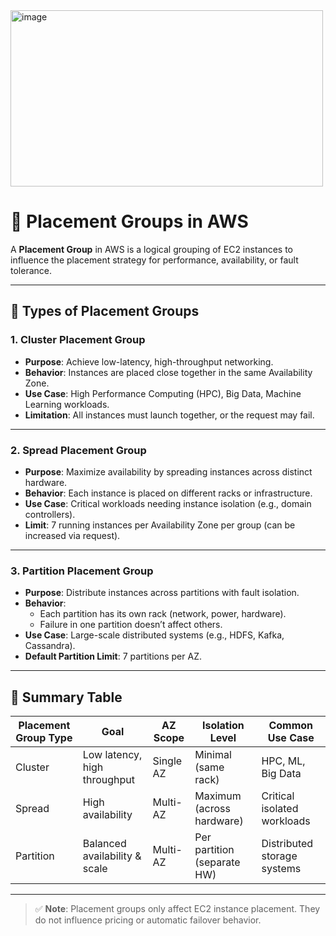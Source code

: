 <img width="500" height="282" alt="image" src="https://github.com/user-attachments/assets/9ff9c371-42bb-4330-b6d4-b3cd3aa3bf05" />

# 🧱 Placement Groups in AWS

A **Placement Group** in AWS is a logical grouping of EC2 instances to influence the placement strategy for performance, availability, or fault tolerance.

---

## 📌 Types of Placement Groups

### 1. Cluster Placement Group
- **Purpose**: Achieve low-latency, high-throughput networking.
- **Behavior**: Instances are placed close together in the same Availability Zone.
- **Use Case**: High Performance Computing (HPC), Big Data, Machine Learning workloads.
- **Limitation**: All instances must launch together, or the request may fail.

---

### 2. Spread Placement Group
- **Purpose**: Maximize availability by spreading instances across distinct hardware.
- **Behavior**: Each instance is placed on different racks or infrastructure.
- **Use Case**: Critical workloads needing instance isolation (e.g., domain controllers).
- **Limit**: 7 running instances per Availability Zone per group (can be increased via request).

---

### 3. Partition Placement Group
- **Purpose**: Distribute instances across partitions with fault isolation.
- **Behavior**:
  - Each partition has its own rack (network, power, hardware).
  - Failure in one partition doesn’t affect others.
- **Use Case**: Large-scale distributed systems (e.g., HDFS, Kafka, Cassandra).
- **Default Partition Limit**: 7 partitions per AZ.

---

## 🧾 Summary Table

| Placement Group Type | Goal                          | AZ Scope     | Isolation Level           | Common Use Case               |
|----------------------|-------------------------------|--------------|----------------------------|-------------------------------|
| Cluster              | Low latency, high throughput  | Single AZ    | Minimal (same rack)        | HPC, ML, Big Data             |
| Spread               | High availability             | Multi-AZ     | Maximum (across hardware)  | Critical isolated workloads   |
| Partition            | Balanced availability & scale | Multi-AZ     | Per partition (separate HW)| Distributed storage systems   |

---

> ✅ **Note**: Placement groups only affect EC2 instance placement. They do not influence pricing or automatic failover behavior.
